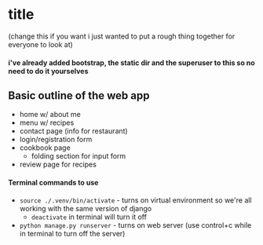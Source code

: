 # title
(change this if you want i just wanted to put a rough thing together for everyone to look at)
#### i've already added bootstrap, the static dir and the superuser to this so no need to do it yourselves
## Basic outline of the web app
- home w/ about me
- menu w/ recipes
- contact page (info for restaurant)
- login/registration form
- cookbook page
	- folding section for input form
- review page for recipes

#### Terminal commands to use
- `source ./.venv/bin/activate` - turns on virtual environment so we're all working with the same version of django
	- `deactivate` in terminal will turn it off
- `python manage.py runserver` - turns on web server (use control+c while in terminal to turn off the server)
